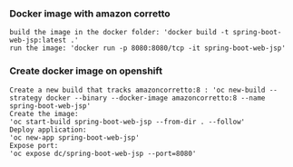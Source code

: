 ### Docker image with amazon corretto

	build the image in the docker folder: 'docker build -t spring-boot-web-jsp:latest .'
	run the image: 'docker run -p 8080:8080/tcp -it spring-boot-web-jsp'
	
	
### Create docker image on openshift

	Create a new build that tracks amazoncorretto:8 : 'oc new-build --strategy docker --binary --docker-image amazoncorretto:8 --name spring-boot-web-jsp'
	Create the image: 																'oc start-build spring-boot-web-jsp --from-dir . --follow'
	Deploy application: 															'oc new-app spring-boot-web-jsp'
	Expose port: 																			'oc expose dc/spring-boot-web-jsp --port=8080'
	


	
